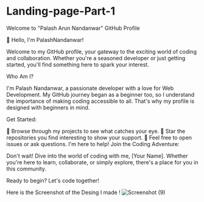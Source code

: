 # Landing-page-Part-1
Welcome to "Palash Arun Nandanwar" GitHub Profile

👋 Hello, I'm PalashNandanwar!

Welcome to my GitHub profile, your gateway to the exciting world of coding and collaboration. Whether you're a seasoned developer or just getting started, you'll find something here to spark your interest.

Who Am I?

I'm Palash Nandanwar, a passionate developer with a love for Web Development. My GitHub journey began as a beginner too, so I understand the importance of making coding accessible to all. That's why my profile is designed with beginners in mind.

Get Started:

👀 Browse through my projects to see what catches your eye.
🌟 Star the repositories you find interesting to show your support.
💬 Feel free to open issues or ask questions. I'm here to help!
Join the Coding Adventure:

Don't wait! Dive into the world of coding with me, [Your Name]. Whether you're here to learn, collaborate, or simply explore, there's a place for you in this community.

Ready to begin? Let's code together!

Here is the Screenshot of the Desing I made !
![Screenshot (9)](https://github.com/PalashNandanwar/Landing-page-Part-1/assets/140733047/14f12204-02b9-4944-b085-0e061e325e47)

